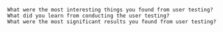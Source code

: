 
    What were the most interesting things you found from user testing?
    What did you learn from conducting the user testing?
    What were the most significant results you found from user testing? 